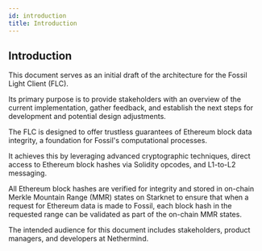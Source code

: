 ```yaml
---
id: introduction
title: Introduction
---
```


## Introduction

This document serves as an initial draft of the architecture for the Fossil Light Client (FLC).

Its primary purpose is to provide stakeholders with an overview of the current implementation, gather feedback, and establish the next steps for development and potential design adjustments.

The FLC is designed to offer trustless guarantees of Ethereum block data integrity, a foundation for Fossil's computational processes.

It achieves this by leveraging advanced cryptographic techniques, direct access to Ethereum block hashes via Solidity opcodes, and L1-to-L2 messaging.

All Ethereum block hashes are verified for integrity and stored in on-chain Merkle Mountain Range (MMR) states on Starknet to ensure that when a request for Ethereum data is made to Fossil, each block hash in the requested range can be validated as part of the on-chain MMR states.

The intended audience for this document includes stakeholders, product managers, and developers at Nethermind.
